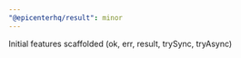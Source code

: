 ```yaml
---
"@epicenterhq/result": minor
---
```


Initial features scaffolded (ok, err, result, trySync, tryAsync)
